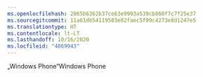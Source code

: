 ```yaml
---
ms.openlocfilehash: 2865b6362b37ce63e9993a539cb860f7c7f25e37
ms.sourcegitcommit: 11a61db54119503e82faec5f99c4273e8d1247e5
ms.translationtype: HT
ms.contentlocale: lt-LT
ms.lasthandoff: 10/16/2020
ms.locfileid: "4069943"
---
```

<span data-ttu-id="9e1ac-101">„Windows Phone“</span><span class="sxs-lookup"><span data-stu-id="9e1ac-101">Windows Phone</span></span>